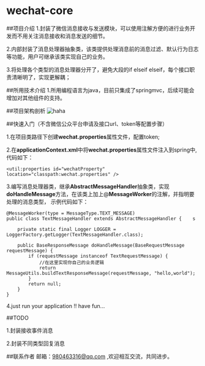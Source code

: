 # wechat-core

##项目介绍
1.封装了微信消息接收与发送模块，可以使用注解方便的进行业务开发而不用关注消息接收和消息发送的细节。

2.内部封装了消息处理器抽象类，该类提供处理消息前的消息过滤、默认行为日志等功能，用户可继承该类实现自己的业务。

3.将处理各个类型的消息处理器分开了，避免大段的if elseif elseif，每个接口职责清晰明了，实现更解耦；
  
##所用技术介绍
1.所用编程语言为java，目前只集成了springmvc，后续可能会增加对其他组件的支持。

##项目架构剖析
![haha](微信消息接收与响应示意图.png)

##快速入门（不含微信公众平台申请及接口url、token等配置步骤）

1.在项目类路径下创建**wechat.properties**属性文件，配置token;

2.在**applicationContext.xml**中将**wechat.properties**属性文件注入到spring中,代码如下：   

    <util:properties id="wechatProperty" location="classpath:wechat.properties" />

3.编写消息处理器类，继承**AbstractMessageHandler**抽象类，实现**doHandleMessage**方法，在该类上加上@**MessageWorker**的注解，并指明要处理的消息类型，
示例代码如下：    

    @MessageWorker(type = MessageType.TEXT_MESSAGE)    
    public class TextMessageHandler extends AbstractMessageHandler {    s

        private static final Logger LOGGER = LoggerFactory.getLogger(TextMessageHandler.class);    
    
        public BaseResponseMessage doHandleMessage(BaseRequestMessage requestMessage) {    
            if (requestMessage instanceof TextRequestMessage) {    
                //在这里实现你自己的业务逻辑    
                return MessageUtils.buildTextResponseMessage(requestMessage, "hello,world");    
            }    
            return null;    
        }    
    }         

4.just run your application !! have fun...

##TODO

1.封装接收事件消息

2.封装不同类型回复消息

##联系作者
邮箱：980463316@qq.com ,欢迎相互交流，共同进步。




